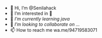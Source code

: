 - 👋 Hi, I’m @Senilahack
- 👀 </n>I’m interested in 🤬
- 🌱 _I’m currently learning java_
- 💞️ *I’m looking to collaborate on ...*
- 📫 How to reach me <html>wa.me/94719583071</html>

<!---
Senilahack/Senilahack is a ✨ special ✨ repository because its `README.md` (this file) appears on your GitHub profile.
You can click the Preview link to take a look at your changes.
--->
